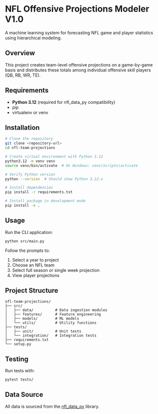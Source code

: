 # NFL Offensive Projections Modeler V1.0

A machine learning system for forecasting NFL game and player statistics using hierarchical modeling.

## Overview

This project creates team-level offensive projections on a game-by-game basis and distributes these totals among individual offensive skill players (QB, RB, WR, TE).

## Requirements

- **Python 3.12** (required for nfl_data_py compatibility)
- pip
- virtualenv or venv

## Installation

```bash
# Clone the repository
git clone <repository-url>
cd nfl-team-projections

# Create virtual environment with Python 3.12
python3.12 -m venv venv
source venv/bin/activate  # On Windows: venv\Scripts\activate

# Verify Python version
python --version  # Should show Python 3.12.x

# Install dependencies
pip install -r requirements.txt

# Install package in development mode
pip install -e .
```

## Usage

Run the CLI application:

```bash
python src/main.py
```

Follow the prompts to:
1. Select a year to project
2. Choose an NFL team
3. Select full season or single week projection
4. View player projections

## Project Structure

```
nfl-team-projections/
├── src/
│   ├── data/          # Data ingestion modules
│   ├── features/      # Feature engineering
│   ├── models/        # ML models
│   └── utils/         # Utility functions
├── tests/
│   ├── unit/          # Unit tests
│   └── integration/   # Integration tests
├── requirements.txt
└── setup.py
```

## Testing

Run tests with:

```bash
pytest tests/
```

## Data Source

All data is sourced from the [nfl_data_py](https://github.com/cooperdff/nfl_data_py) library.